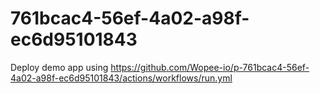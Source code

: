 # 761bcac4-56ef-4a02-a98f-ec6d95101843
Deploy demo app using https://github.com/Wopee-io/p-761bcac4-56ef-4a02-a98f-ec6d95101843/actions/workflows/run.yml
